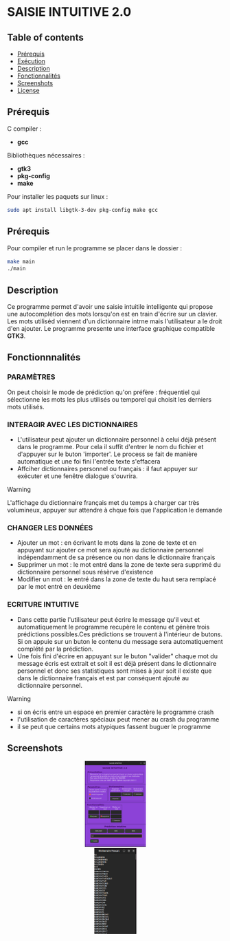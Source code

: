 
# SAISIE INTUITIVE 2.0
## Table of contents
- [Prérequis](#Prérequis)
- [Exécution](#Exécution)
- [Description](#description)
- [Fonctionnalités](#fonctionnalités)
- [Screenshots](#screenshots)
- [License](#license)


## Prérequis
C compiler :
- **gcc**
  
Bibliothèques nécessaires :
- **gtk3**
- **pkg-config**
- **make**

Pour installer les paquets sur linux :
```bash
sudo apt install libgtk-3-dev pkg-config make gcc
```

## Prérequis
Pour compiler et run le programme se placer dans le dossier :
```bash
make main
./main
```

## Description
Ce programme permet d'avoir une saisie intuitile intelligente qui propose une autocomplétion des 
mots lorsqu'on est en train d'écrire sur un clavier.
Les mots utiliséd viennent d'un dictionnaire intrne mais l'utilisateur a le droit d'en ajouter.
Le programme presente une interface graphique compatible **GTK3**.

## Fonctionnnalités
### PARAMÈTRES
   On peut choisir le mode de prédiction qu'on préfère : fréquentiel qui sélectionne les mots les plus utilisés ou temporel qui choisit les derniers mots utilisés.

### INTERAGIR AVEC LES DICTIONNAIRES
  - L'utilisateur peut ajouter un dictionnaire personnel à celui déjà présent dans le programme. Pour 
  cela il suffit d'entrer le nom du fichier et d'appuyer sur le buton 'importer'. Le process se fait de manière
  automatique et une foi fini l'entrée texte s'effacera
   - Affciher dictionnaires personnel ou français : il faut appuyer sur exécuter et une fenêtre dialogue
  s'ouvrira.

> [!warning]
> L'affichage du dictionnaire français met du temps à charger car très volumineux,
> appuyer sur attendre à chque fois que l'application le demande 


### CHANGER LES DONNÉES
   - Ajouter un mot : en écrivant le mots dans la zone de texte et en appuyant sur ajouter ce mot sera 
   ajouté au dictionnaire personnel indépendamment de sa présence ou non dans le dictionnaire français
   - Supprimer un mot : le mot entré dans la zone de texte sera supprimé du dictionnaire personnel sous 
   résèrve d'existence
   - Modifier un mot : le entré dans la zone de texte du haut sera remplacé par le mot entré en deuxième

### ECRITURE INTUITIVE
   - Dans cette partie l'utilisateur peut écrire le message qu'il veut et automatiquement le programme 
   recupère le contenu et génère trois prédictions possibles.Ces prédictions se trouvent à l'intérieur de butons. 
   Si on appuie sur un buton le contenu du message sera automatiquement complété par la prédiction.
   - Une fois fini d'écrire en appuyant sur le buton "valider" chaque mot du message écris est extrait et soit il est 
   déjà présent dans le dictionnaire personnel et donc ses statistiques sont mises à jour soit il existe que dans le 
   dictionnaire français et est par conséquent ajouté au dictionnaire personnel.

> [!Warning]  
> - si on écris entre un espace en premier caractère le programme crash
> - l'utilisation de caractères spéciaux peut mener au crash du programme
> - il se peut que certains mots atypiques fassent buguer le programme

## Screenshots
<p align="center">
  <img src="screenshots/1.png" height="200">
  <br>
  <img src="screenshots/2.png" height="200">
</p>

 	 








































































 



